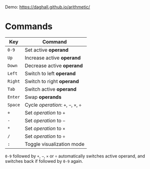 Demo: https://daghall.github.io/arithmetic/

# Commands

| Key | Command |
| --- | --- |
| `0-9`   | Set active **operand** |
| `Up`    | Increase active **operand** |
| `Down`  | Decrease active **operand** |
| `Left`  | Switch to left **operand** |
| `Right` | Switch to right **operand** |
| `Tab`   | Switch active **operand** |
| `Enter` | Swap **operands** |
| `Space` | Cycle *operation*: `+`, `−`, `×`, `÷` |
| `+`     | Set *operation* to `+`|
| `-`     | Set *operation* to `−`|
| `*`     | Set *operation* to `×`|
| `/`     | Set *operation* to `÷`|
| `:`     | Toggle visualization mode|

`0-9` followed by `+`, `−`, `×` or `÷` automatically switches active operand,
and switches back if followed by `0-9` again.

